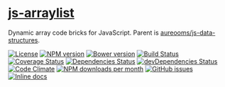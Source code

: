 [js-arraylist](http://aureooms.github.io/js-arraylist)
==

Dynamic array code bricks for JavaScript. Parent is
[aureooms/js-data-structures](https://github.com/aureooms/js-data-structures).

[![License](https://img.shields.io/github/license/aureooms/js-arraylist.svg?style=flat)](https://raw.githubusercontent.com/aureooms/js-arraylist/master/LICENSE)
[![NPM version](https://img.shields.io/npm/v/@aureooms/js-arraylist.svg?style=flat)](https://www.npmjs.org/package/@aureooms/js-arraylist)
[![Bower version](https://img.shields.io/bower/v/@aureooms/js-arraylist.svg?style=flat)](http://bower.io/search/?q=@aureooms/js-arraylist)
[![Build Status](https://img.shields.io/travis/aureooms/js-arraylist.svg?style=flat)](https://travis-ci.org/aureooms/js-arraylist)
[![Coverage Status](https://img.shields.io/coveralls/aureooms/js-arraylist.svg?style=flat)](https://coveralls.io/r/aureooms/js-arraylist)
[![Dependencies Status](https://img.shields.io/david/aureooms/js-arraylist.svg?style=flat)](https://david-dm.org/aureooms/js-arraylist#info=dependencies)
[![devDependencies Status](https://img.shields.io/david/dev/aureooms/js-arraylist.svg?style=flat)](https://david-dm.org/aureooms/js-arraylist#info=devDependencies)
[![Code Climate](https://img.shields.io/codeclimate/github/aureooms/js-arraylist.svg?style=flat)](https://codeclimate.com/github/aureooms/js-arraylist)
[![NPM downloads per month](https://img.shields.io/npm/dm/@aureooms/js-arraylist.svg?style=flat)](https://www.npmjs.org/package/@aureooms/js-arraylist)
[![GitHub issues](https://img.shields.io/github/issues/aureooms/js-arraylist.svg?style=flat)](https://github.com/aureooms/js-arraylist/issues)
[![Inline docs](http://inch-ci.org/github/aureooms/js-arraylist.svg?branch=master&style=shields)](http://inch-ci.org/github/aureooms/js-arraylist)
